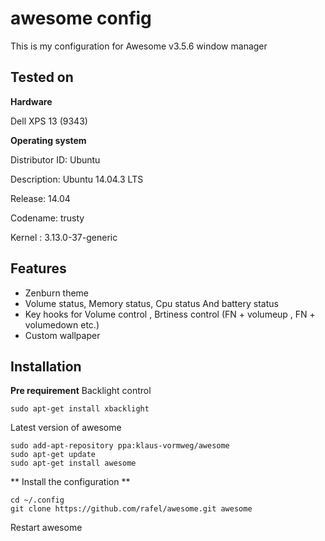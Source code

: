 # awesome config
This is my configuration for Awesome v3.5.6 window manager

## Tested on

**Hardware**

Dell XPS 13 (9343) 

**Operating system**

Distributor ID:	Ubuntu

Description:	Ubuntu 14.04.3 LTS

Release:	14.04

Codename:	trusty

Kernel : 3.13.0-37-generic


## Features

- Zenburn theme
- Volume status, Memory status, Cpu status And battery status
- Key hooks for Volume control , Brtiness control (FN + volumeup , FN + volumedown  etc.)
- Custom wallpaper

## Installation

**Pre requirement**
Backlight control

    sudo apt-get install xbacklight

Latest version of awesome

    sudo add-apt-repository ppa:klaus-vormweg/awesome
    sudo apt-get update
    sudo apt-get install awesome
    
** Install the configuration ** 

    cd ~/.config
    git clone https://github.com/rafel/awesome.git awesome

Restart awesome

